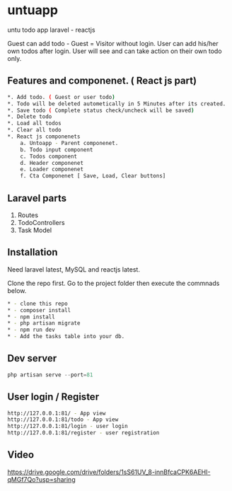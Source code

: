# untuapp

untu todo app laravel - reactjs

Guest can add todo - Guest = Visitor without login.
User can add his/her own todos after login. User will see and can take action on their own todo only.


## Features and componenet. ( React js part)
```bash
*. Add todo. ( Guest or user todo)
*. Todo will be deleted autometically in 5 Minutes after its created.
*. Save todo ( Complete status check/uncheck will be saved)
*. Delete todo
*. Load all todos
*. Clear all todo
*. React js componenets 
    a. Untoapp - Parent componenet.
    b. Todo input component
    c. Todos component
    d. Header componenet
    e. Loader componenet
    f. Cta Componenet [ Save, Load, Clear buttons]
```
## Laravel parts
1. Routes
2. TodoControllers
3. Task Model

## Installation

Need laravel latest, MySQL and reactjs latest.

Clone the repo first. Go to the project folder then execute the commnads below. 

```bash
* - clone this repo
* - composer install
* - npm install
* - php artisan migrate 
* - npm run dev
* - Add the tasks table into your db.
```

## Dev server

```php
php artisan serve --port=81
```

## User login / Register
```bash
http://127.0.0.1:81/ - App view
http://127.0.0.1:81/todo - App view
http://127.0.0.1:81/login - user login 
http://127.0.0.1:81/register - user registration
```
## Video
https://drive.google.com/drive/folders/1sS61UV_8-innBfcaCPK6AEHI-qMGf7Qo?usp=sharing






